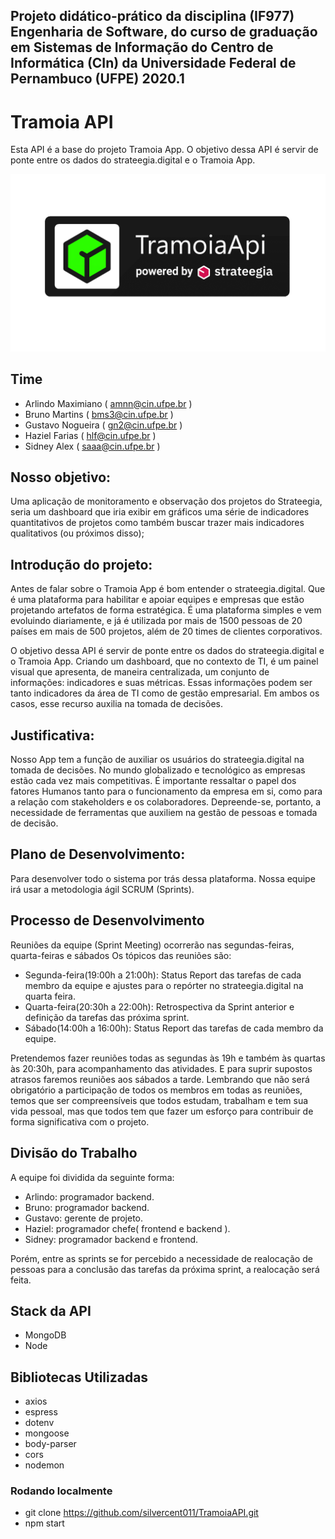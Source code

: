 
## Projeto didático-prático da disciplina (IF977) Engenharia de Software, do curso de graduação em Sistemas de Informação do Centro de Informática (CIn) da Universidade Federal de Pernambuco (UFPE) 2020.1



# Tramoia API
Esta API é a base do projeto Tramoia App.
O objetivo dessa API é servir de ponte entre os dados do strateegia.digital e o Tramoia App.

![logo](logo.png)


## Time
* Arlindo Maximiano ( amnn@cin.ufpe.br )
* Bruno Martins ( bms3@cin.ufpe.br )
* Gustavo Nogueira ( gn2@cin.ufpe.br )
* Haziel Farias ( hlf@cin.ufpe.br )
* Sidney Alex ( saaa@cin.ufpe.br )



## Nosso objetivo: 

Uma aplicação de monitoramento e observação dos projetos do Strateegia,
seria um dashboard que iria exibir em gráficos uma série de indicadores 
quantitativos de projetos como também buscar trazer mais indicadores qualitativos (ou próximos disso);


## Introdução do projeto:

Antes de falar sobre o Tramoia App é bom entender o strateegia.digital. Que é uma plataforma para habilitar e apoiar equipes e empresas que estão projetando artefatos de forma estratégica. É uma plataforma simples e vem evoluindo diariamente, e já é utilizada por mais de 1500 pessoas de 20 países em mais de 500 projetos, além de 20 times de clientes corporativos. 

O objetivo dessa API é servir de ponte entre os dados do strateegia.digital e o Tramoia App. Criando um dashboard, que no contexto de TI, é um painel visual que apresenta, de maneira centralizada, um conjunto de informações: indicadores e suas métricas. Essas informações podem ser tanto indicadores da área de TI como de gestão empresarial. Em ambos os casos, esse recurso auxilia na tomada de decisões. 

## Justificativa:

Nosso App tem a função de auxiliar os usuários do strateegia.digital na tomada de decisões. No mundo globalizado e tecnológico as empresas estão cada vez mais competitivas. É importante ressaltar o papel dos fatores Humanos tanto para o funcionamento da empresa em si, como para a relação com stakeholders e os colaboradores. Depreende-se, portanto, a necessidade de ferramentas que auxiliem na gestão de pessoas e tomada de decisão.



## Plano de Desenvolvimento:
Para desenvolver todo o sistema por trás dessa plataforma. Nossa equipe irá usar a metodologia ágil SCRUM (Sprints).


## Processo de Desenvolvimento
Reuniões da equipe (Sprint Meeting) ocorrerão nas segundas-feiras, quarta-feiras e sábados Os tópicos das reuniões são:
* Segunda-feira(19:00h a 21:00h): Status Report das tarefas de cada membro da equipe e ajustes para o repórter no strateegia.digital na quarta feira.
* Quarta-feira(20:30h a 22:00h): Retrospectiva da Sprint anterior e definição da tarefas das próxima sprint. 
* Sábado(14:00h a 16:00h): Status Report das tarefas de cada membro da equipe.

Pretendemos fazer reuniões todas as segundas às 19h e também às quartas às 20:30h, para acompanhamento das atividades. E para suprir supostos atrasos faremos reuniões aos sábados a tarde. Lembrando que não será obrigatório a participação de todos os membros em todas as reuniões, temos que ser compreensíveis que todos estudam, trabalham e tem sua vida pessoal, mas que todos tem que fazer um esforço para contribuir de forma significativa com o projeto.
 
## Divisão do Trabalho
A equipe foi dividida da seguinte forma: 

* Arlindo: programador backend.
* Bruno: programador backend.
* Gustavo: gerente de projeto.
* Haziel: programador chefe( frontend e backend ).
* Sidney: programador backend e frontend.
 
Porém, entre as sprints se for percebido a necessidade de realocação de pessoas para a conclusão das tarefas da próxima sprint, a realocação será feita.


## Stack da API
* MongoDB
* Node

## Bibliotecas Utilizadas
* axios
* espress
* dotenv
* mongoose
* body-parser
* cors
* nodemon

### Rodando localmente
* git clone https://github.com/silvercent011/TramoiaAPI.git
* npm start


